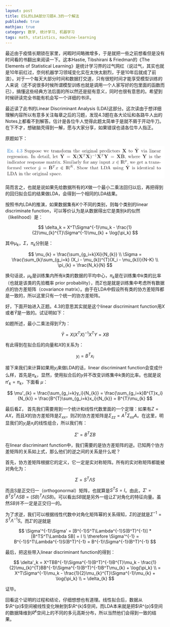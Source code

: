 ```yaml
---
layout: post
title: ESL的LDA部分习题4.3的一个解法
published: true
mathjax: true
category: 数学, 统计学习, 机器学习
tags: math, statistics, machine-learning
---
```


最近由于疫情长期锁在家里，闲暇时间略微增多，于是就把一些之前想看但是没有时间看的书翻出来阅读一下。这本Hastie, Tibshirani & Friedman的《The Elements of Statistical Learning》是统计学习界的过气网红（说过气，其实也就是10年前红过，奈何机器学习领域变化实在太快太剧烈，于是10年后就成了前浪）。对于一个每天大部分时间和数据打交道，只有很短时间才能享受模型训练的人来说（还不说很多时候所谓模型训练也就是调用一个人家写好的包里面的函数而已），搞懂这些经典方法后面的所以然还是挺有意义，同时也很有意思的。希望到时候研读完全书能有机会写一个详细的书评。

最近读了此书的Linear Discriminant Analysis (LDA)这部分。这次读由于想详细理解内容所以有意多关注每章之后的习题，发现4.3题在各大论坛和各路牛人出的Notes上都看不到解答。估计是各位牛人觉得此题太简单于是就不屑于开动牛刀。在下不才，想破脑壳得到一解，愿与大家分享，如果错误也请各位牛人指正。

原题如下：

![ELS Exercise 4.3](../images/2020_12_3/Ex43.png)

简而言之，也就是说如果先给数据所有的$X$做一个最小二乘法回归以后，再把得到的回归拟合后的结果做LDA，会得到一个相同的LDA结果。

按照书内LDA的推演，如果数据集有$K$个不同的类别，则每个类别的linear discriminate function，可以等价认为是从数据得出它是类别$k$的似然（likelihood）是：


$$
\delta_k = X^T\Sigma^{-1}\mu_k - \frac{1}{2}\mu_{k}^{T}\Sigma^{-1}\mu_{k} + \log{\pi_k}
$$


其中$\mu_{k}$，$\Sigma$，$\pi_{k}$分别是：


$$
\mu_{k} = \frac{\sum_{g_i=k}Xi}{N_{k}} \\
\Sigma = \frac{\sum_{k}\sum_{g_i=k} (X_i - \mu_{k})^{T}(X_i - \mu_{k})}{N-K} \\
\pi_{k} = \frac{N_k}{N}
$$


换句话说，$\mu_{k}$是训练集内所有$k$类的数据的平均中心，$\pi_k$是在训练集中$k$类的比率（也就是该类的先验概率 prior probability），而$\Sigma$也是就是训练集中考虑所有数据点的协方差矩阵（covariance matrix）。由于在LDA中假设所有类的协方差矩阵都是一致的，所以这里只有一个统一的协方差矩阵。

好，下面开始进入正题。4.3的意思其实就是这个linear discriminant function用$X$或者$\hat{Y}$是一致的。试证明如下：

如题所述，最小二乘法得到$\hat{Y}$为：


$$
\hat{Y} = X(X^TX)^{-1}X^TY = XB
$$


有此得到在拟合后的向量和$X$的关系为：


$$
y_{i} = B^{T}x_{i}
$$


接下来我们来计算如果用$y_i$来做LDA的话，linear discriminant function会变成什么样，首先是$\pi_{k}$，显然，使用拟合后的$y$并不改变训练集中$k$类的比率。也就是说$\pi'_{k} = \pi_{k}$，下面看 $\mu$：


$$
\mu'_{k} = \frac{\sum_{g_i=k}y_i}{N_{k}} = \frac{\sum_{g_i=k}B^{T}x_i}{N_{k}} = \frac{B^{T}\sum_{g_i=k}x_i}{N_{k}} = B^{T}\mu_{k}
$$


最后看$\Sigma$， 首先我们需要用到一个统计和线性代数里面的一个定理：如果有$Z=AX$，而且$X$的协方差矩阵是$\Sigma_{xx}$，则$Z$的协方差矩阵是$\Sigma_{zz} = A^T\Sigma_{xx}A$。在这里，明显我们的$y_i$是$x_i$的线性组合，所以我们有：


$$
\Sigma' = B^{T}\Sigma B
$$


在linear discriminant function中，我们需要的是协方差矩阵的逆。已知两个协方差矩阵的关系如上式，那么他们的逆之间的关系是什么呢？

首先，协方差矩阵根据它的定义，它一定是实对称矩阵。所有的实对称矩阵都能被对角化为：


$$
\Sigma = S^T\Lambda S
$$


而且S是正交归一（orthogonormal）矩阵，也就算是$S^TS = I$。由此，$\Sigma' = B^TS^T\Lambda SB = (SB)^T \Lambda (SB)$。可以看出$SB$就是另外一组让$\Sigma'$对角化的特征向量。虽然$SB$并不一定是正交归一的。

为了求逆，我们可以根据线性代数中对角化矩阵幂的关系得知，$\Sigma$的逆就是$\Sigma^{-1} = S^T\Lambda^{-1}S$。而$\Sigma'$的逆就是


$$
\Sigma'^{-1}\Sigma' = [B^{-1}S^T\Lambda^{-1}S(B^T)^{-1}] * [B^TS^T\Lambda SB] = I \\
\therefore \Sigma'^{-1} = B^{-1}S^T\Lambda^{-1}S(B^T)^{-1} = B^{-1}\Sigma^{-1}(B^T)^{-1}
$$


最后，把这些带入linear discriminant function的得到：


$$
\delta'_k = X^TBB^{-1}\Sigma^{-1}(B^T)^{-1}B^{T}\mu_k - \frac{1}{2}\mu_{k}^{T}BB^{-1}\Sigma^{-1}(B^T)^{-1}B^T\mu_{k} + \log{\pi_k} \\
= X^T\Sigma^{-1}\mu_k - \frac{1}{2}\mu_{k}^{T}\Sigma^{-1}\mu_{k} + \log{\pi_k} \\
= \delta_{k}
$$


证毕。

回看这个证明的过程和结论，仔细想想也有道理。线性拟合后，数据从$\R^{p}$空间被线性变化映射到$\R^{k}$空间，而LDA本来就是把$\R^{p}$空间的数据降维到$R^{k}$空间上的不同的多元高斯分布，所以当然他们会得到一致的结果。
